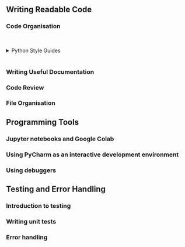 
## Writing Readable Code

### Code Organisation
&nbsp;

<details>
<summary> Python Style Guides</summary>
&nbsp;

[Part 1 - Introduction](lessons/writing_readable_code/wrc_python_style_guides_1_intro.md)

[Part 2 - Pep8 Specifics](lessons/writing_readable_code/wrc_python_style_guides_2_pep8_specifics.md)

[Part 3 - Pep8 Exercise](lessons/writing_readable_code/wrc_python_style_guides_3_pep8_exercise.md)

[Part 4 - Automatic Style Checking](lessons/writing_readable_code/wrc_python_style_guides_4_automatic_checking.md)

[Part 5 - Further Reading](lessons/writing_readable_code/wrc_python_style_guides_5_further_reading.md)
</details>
&nbsp;

### Writing Useful Documentation

### Code Review

### File Organisation

## Programming Tools

### Jupyter notebooks and Google Colab

### Using PyCharm as an interactive development environment

### Using debuggers

## Testing and Error Handling

###  Introduction to testing

### Writing unit tests

### Error handling
